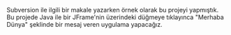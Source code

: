 Subversion ile ilgili bir makale yazarken örnek olarak bu projeyi yapmıştık. Bu projede Java ile bir JFrame'nin üzerindeki düğmeye tıklayınca "Merhaba Dünya" şeklinde bir mesaj veren uygulama yapacağız.
